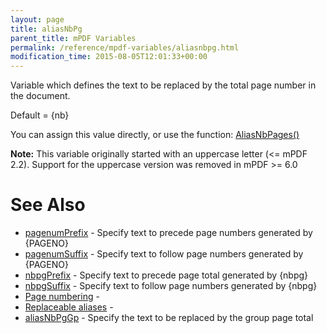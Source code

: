 ```yaml
---
layout: page
title: aliasNbPg
parent_title: mPDF Variables
permalink: /reference/mpdf-variables/aliasnbpg.html
modification_time: 2015-08-05T12:01:33+00:00
---
```


<p>Variable which defines the text to be replaced by the total page number in the document.</p>
<p>Default = {nb}</p>
<p>You can assign this value directly, or use the function: <a href="{{ "/reference/mpdf-functions/aliasnbpages.html" | prepend: site.baseurl }}">AliasNbPages()</a></p>

<div class="alert alert-info" role="alert"><strong>Note:</strong> This variable originally started with an uppercase letter (&lt;= mPDF 2.2). Support for the uppercase version was removed in mPDF &gt;= 6.0</div>

# See Also

<ul>
<li class="manual_boxlist"><a href="{{ "/reference/mpdf-variables/pagenumprefix.html" | prepend: site.baseurl }}">pagenumPrefix</a> - Specify text to precede page numbers generated by {PAGENO}</li>
<li class="manual_boxlist"><a href="{{ "/reference/mpdf-variables/pagenumsuffix.html" | prepend: site.baseurl }}">pagenumSuffix</a> - Specify text to follow page numbers generated by {PAGENO}</li>
<li class="manual_boxlist"><a href="{{ "/reference/mpdf-variables/nbpgprefix.html" | prepend: site.baseurl }}">nbpgPrefix</a> - Specify text to precede page total generated by {nbpg}</li>
<li class="manual_boxlist"><a href="{{ "/reference/mpdf-variables/nbpgsuffix.html" | prepend: site.baseurl }}">nbpgSuffix</a> - Specify text to follow page numbers generated by {nbpg}</li>
<li class="manual_boxlist"><a href="{{ "/paging/page-numbering.html" | prepend: site.baseurl }}">Page numbering</a> - </li>
<li class="manual_boxlist"><a href="{{ "/what-else-can-i-do/replaceable-aliases.html" | prepend: site.baseurl }}">Replaceable aliases</a> -&nbsp;</li>
<li class="manual_boxlist"><a href="{{ "/reference/mpdf-variables/aliasnbpggp.html" | prepend: site.baseurl }}">aliasNbPgGp</a> - Specify the text to be replaced by the group page total</li>
</ul>
